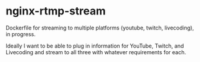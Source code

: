 # nginx-rtmp-stream

Dockerfile for streaming to multiple platforms (youtube, twitch, livecoding), in progress.

Ideally I want to be able to plug in information for YouTube, Twitch, and Livecoding and stream to all three with whatever requirements for each.
